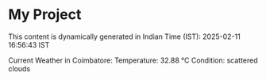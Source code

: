 # My Project

This content is dynamically generated in Indian Time (IST): 2025-02-11 16:56:43 IST


Current Weather in Coimbatore:
Temperature: 32.88 °C
Condition: scattered clouds
